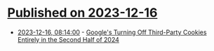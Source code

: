 # [Published on 2023-12-16](index.md)

* [2023-12-16, 08:14:00](https://soylentnews.org/article.pl?sid=23/12/15/0416219&from=rss) - [Google's Turning Off Third-Party Cookies Entirely in the Second Half of 2024](https://soylentnews.org/article.pl?sid=23/12/15/0416219&from=rss)
